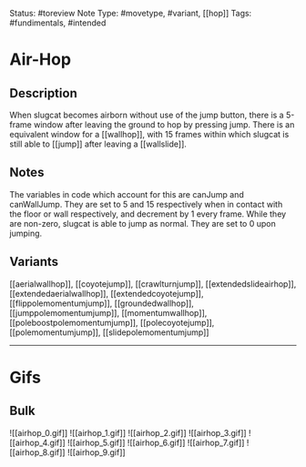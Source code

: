 Status: #toreview
Note Type: #movetype, #variant, [[hop]]
Tags: #fundimentals, #intended

# Air-Hop
## Description
When slugcat becomes airborn without use of the jump button, there is a 5-frame window after leaving the ground to hop by pressing jump. There is an equivalent window for a [[wallhop]], with 15 frames within which slugcat is still able to [[jump]] after leaving a [[wallslide]].

## Notes
The variables in code which account for this are canJump and canWallJump. They are set to 5 and 15 respectively when in contact with the floor or wall respectively, and decrement by 1 every frame. While they are non-zero, slugcat is able to jump as normal. They are set to 0 upon jumping.

## Variants
[[aerialwallhop]], [[coyotejump]], [[crawlturnjump]], [[extendedslideairhop]], [[extendedaerialwallhop]], [[extendedcoyotejump]], [[flippolemomentumjump]], [[groundedwallhop]], [[jumppolemomentumjump]], [[momentumwallhop]], [[poleboostpolemomentumjump]], [[polecoyotejump]], [[polemomentumjump]], [[slidepolemomentumjump]]

___
# Gifs
## Bulk
![[airhop_0.gif]]
![[airhop_1.gif]]
![[airhop_2.gif]]
![[airhop_3.gif]]
![[airhop_4.gif]]
![[airhop_5.gif]]
![[airhop_6.gif]]
![[airhop_7.gif]]
![[airhop_8.gif]]
![[airhop_9.gif]]